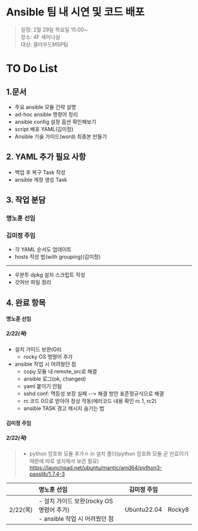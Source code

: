 # Ansible 팀 내 시연 및 코드 배포
> 일정: 2월 29일 목요일 15:00~<br>
> 장소: 4F 세미나실<br>
> 대상: 클라우드MSP팀<br>

# TO Do List
## 1.문서
- 주요 ansible 모듈 간략 설명
- ad-hoc ansible 명령어 정리
- ansible config 설정 옵션 확인해보기
- script 배포 YAML(김미정)
- Ansible 기술 가이드(word) 최종본 만들기


## 2. YAML 추가 필요 사항
- 백업 후 복구 Task 작성
- ansible 계정 생성 Task

  
## 3. 작업 분담
### 명노훈 선임

   
### 김미정 주임
  - 각 YAML 순서도 업데이트
  - hosts 작성 법(with grouping)(김미정)
  --------------------------------------------
  - 우분투 dpkg 설치 스크립트 작성
  - 갓허브 파일 정리

## 4. 완료 항목
#### 명노훈 선임
##### 2/22(목)
   - 설치 가이드 보완(Git)
        - rocky OS 명령어 추가
   - ansible 작업 시 어려웠던 점
        - copy 모듈 내 remote_src로 해결
        - ansible 로그(ok, changed)
        - yaml 붙이기 안됨
        - sshd conf: 멱등성 보장 실패 --> 해결 방안 표준정규식으로 해결
        - rc 코드 0으로 받아야 정상 작동(에러코드 내용 확인 rc 1, rc2)
        - ansible TASK 경고 메시지 숨기는 법

#### 김미정 주임
##### 2/22(목)
>  - python 암호화 모듈 추가ㅇ in 설치 폴더(python 암호화 모듈 곧 만료이기 때문에 따로 설치해서 보관 필요)
>    https://launchpad.net/ubuntu/mantic/amd64/python3-passlib/1.7.4-3
        
|  | 명노훈 선임 |  김미정 주임 | |
| :--- | :--- | :---: | :---: |
| 2/22(목) | - 설치 가이드 보완(rocky OS 명령어 추가)<br> - ansible 작업 시 어려웠던 점<br>| Ubuntu22.04 | Rocky8 |

